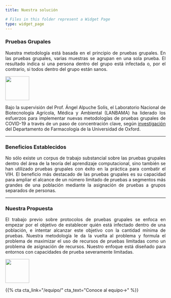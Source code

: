 ```yaml
---
title: Nuestra solución

# Files in this folder represent a Widget Page
type: widget_page
---
```


<h3>Pruebas Grupales</h3>

<p style='text-align: justify'>Nuestra metodología está basada en el principio de pruebas grupales. En las pruebas grupales, varias muestras se agrupan en una sola prueba. El resultado indica si una persona dentro del grupo está infectada o, por el contrario, si todos dentro del grupo están sanos.</p>

<img src='../uploads/pruebasgrupales.png' height="75"/>

<p style='text-align: justify'>Bajo la supervisión del Prof. Ángel Alpuche Solís, el Laboratorio Nacional de Biotecnología Agrícola, Médica y Ambiental (LANBAMA) ha liderado los esfuerzos para implementar nuevas metodologías de pruebas grupales de COVID-19 a través de un paso de concentración clave, según <a href='https://academic.oup.com/clinchem/article/67/5/797/6211384?login=true' target='_blank'>investigación</a> del Departamento de Farmacología de la Universidad de Oxford.</p>

<hr>

<h3>Beneficios Establecidos</h3>

<p style='text-align: justify'>No sólo existe un corpus de trabajo substancial sobre las pruebas grupales dentro del área de la teoría del aprendizaje computacional, sino también se han utilizado pruebas grupales con éxito en la práctica para combatir el VIH. El beneficio más destacado de las pruebas grupales es su capacidad para ampliar el alcance de un número limitado de pruebas a segmentos más grandes de una población mediante la asignación de pruebas a grupos separados de personas.</p>

<hr>

<h3>Nuestra Propuesta</h3>

<p style='text-align: justify'>El trabajo previo sobre protocolos de pruebas grupales se enfoca en empezar por el objetivo de establecer quién está infectado dentro de una población, e intentar alcanzar este objetivo con la cantidad mínima de pruebas. Nuestra metodología le da la vuelta al problema y formula el problema de maximizar el uso de recursos de pruebas limitadas como un problema de asignación de recursos. Nuestro enfoque está diseñado para entornos con capacidades de prueba severamente limitadas.</p>

<img src='../uploads/steps.png' height="75"/>

{{% cta cta_link="/equipo/" cta_text="Conoce al equipo→" %}}
